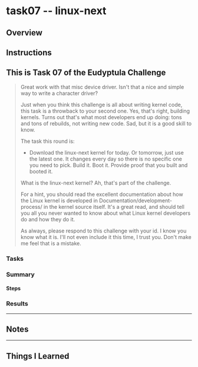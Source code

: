 # task07 -- linux-next

## Overview

## Instructions

This is Task 07 of the Eudyptula Challenge
------------------------------------------

> Great work with that misc device driver.  Isn't that a nice and simple
> way to write a character driver?
> 
> Just when you think this challenge is all about writing kernel code,
> this task is a throwback to your second one.  Yes, that's right,
> building kernels.  Turns out that's what most developers end up doing:
> tons and tons of rebuilds, not writing new code.  Sad, but it is a good
> skill to know.
> 
> The task this round is:
>   - Download the linux-next kernel for today.  Or tomorrow, just use
>     the latest one.  It changes every day so there is no specific one
>     you need to pick.  Build it.  Boot it.  Provide proof that you built
>     and booted it.
> 
> What is the linux-next kernel?  Ah, that's part of the challenge.
> 
> For a hint, you should read the excellent documentation about how the
> Linux kernel is developed in Documentation/development-process/ in the
> kernel source itself.  It's a great read, and should tell you all you
> never wanted to know about what Linux kernel developers do and how they
> do it.
> 
> As always, please respond to this challenge with your id.  I know you
> know what it is.  I'll not even include it this time, I trust you.
> Don't make me feel that is a mistake.

### Tasks

### Summary

#### Steps

### Results

___

## Notes

___

## Things I Learned

